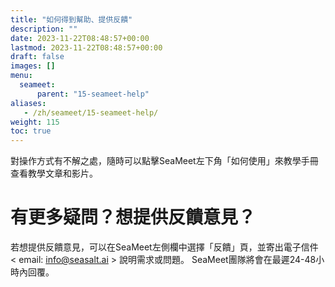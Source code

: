 ```yaml
---
title: "如何得到幫助、提供反饋"
description: ""
date: 2023-11-22T08:48:57+00:00
lastmod: 2023-11-22T08:48:57+00:00
draft: false
images: []
menu:
  seameet:
      parent: "15-seameet-help"
aliases:
   - /zh/seameet/15-seameet-help/
weight: 115
toc: true
---
```


對操作方式有不解之處，隨時可以點擊SeaMeet左下角「如何使用」來教學手冊查看教學文章和影片。

# 有更多疑問？想提供反饋意見？

若想提供反饋意見，可以在SeaMeet左側欄中選擇「反饋」頁，並寄出電子信件 < email: info@seasalt.ai > 說明需求或問題。
SeaMeet團隊將會在最遲24-48小時內回覆。
